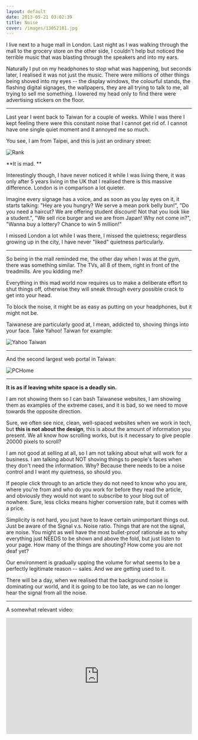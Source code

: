 ```yaml
---
layout: default
date: 2013-05-21 03:02:39
title: Noise
cover: /images/13052101.jpg
---
```


I live next to a huge mall in London. Last night as I was walking through the mall to the grocery store on the other side, I couldn't help but noticed the terrible music that was blasting through the speakers and into my ears.

Naturally I put on my headphones to stop what was happening, but seconds later, I realised it was not just the music. There were millions of other things being shoved into my eyes -- the display windows, the colourful stands, the flashing digital signages, the wallpapers, they are all trying to talk to me, all trying to sell me something. I lowered my head only to find there were advertising stickers on the floor.

---

Last year I went back to Taiwan for a couple of weeks. While I was there I kept feeling there were this constant noise that I cannot get rid of. I cannot have one single quiet moment and it annoyed me so much.

You see, I am from Taipei, and this is just an ordinary street:

![Rank](imageurl)

**It is mad. **

Interestingly though, I have never noticed it while I was living there, it was only after 5 years living in the UK that I realised there is this massive difference. London is in comparison a lot quieter.

Imagine every signage has a voice, and as soon as you lay eyes on it, it starts talking: "Hey are you hungry? We serve a mean pork belly bun!", "Do you need a haircut? We are offering student discount! Not that you look like a student.", "We sell rice burger and we are from Japan! Why not come in?", "Wanna buy a lottery? Chance to win 5 million!"

I missed London a lot while I was there, I missed the quietness; regardless growing up in the city, I have never "liked" quietness  particularly.

---

So being in the mall reminded me, the other day when I was at the gym, there was something similar. The TVs, all 8 of them, right in front of the treadmills. Are you kidding me?

Everything in this mad world now requires us to make a deliberate effort to shut things off, otherwise they will sneak through every possible crack to get into your head.

To block the noise, it might be as easy as putting on your headphones, but it might not be.

Taiwanese are particularly good at, I mean, addicted to, shoving things into your face. Take Yahoo! Taiwan for example:

![Yahoo Taiwan](/images/13052102.png)

---

And the second largest web portal in Taiwan:

![PCHome](/images/13052104.png)

---

**It is as if leaving white space is a deadly sin.**

I am not showing them so I can bash Taiwanese websites, I am showing them as examples of the extreme cases, and it is bad, so we need to move towards the opposite direction.

Sure, we often see nice, clean, well-spaced websites when we work in tech, but **this is not about the design**, this is about the amount of information you present. We all know how scrolling works, but is it necessary to give people 20000 pixels to scroll?

I am not good at selling at all, so I am not talking about what will work for a business. I am talking about NOT shoving things to people's faces when they don't need the information. Why? Because there needs to be a noise control and I want my quietness, so should you.

If people click through to an article they do not need to know who you are, where you're from and who do you work for before they read the article, and obviously they would not want to subscribe to your blog out of nowhere. Sure, less clicks means higher conversion rate, but it comes with a price.

Simplicity is not hard, you just have to leave certain unimportant things out. Just be aware of the Signal v.s. Noise ratio. Things that are not the signal, are noise. You might as well have the most bullet-proof rationale as to why everything just NEEDS to be shown and above the fold, but just listen to your page. How many of the things are shouting? How come you are not deaf yet?

Our environment is gradually upping the volume for what seems to be a perfectly legitimate reason -- sales. And we are getting used to it.

There will be a day, when we realised that the background noise is dominating our world, and it is going to be too late, as we can no longer hear the signal from all the noise.

---

A somewhat relevant video:

<iframe width="100%" height="315" src="http://www.youtube.com/embed/N5WurXNec7E" frameborder="0" allowfullscreen="on"></iframe>

<br />
